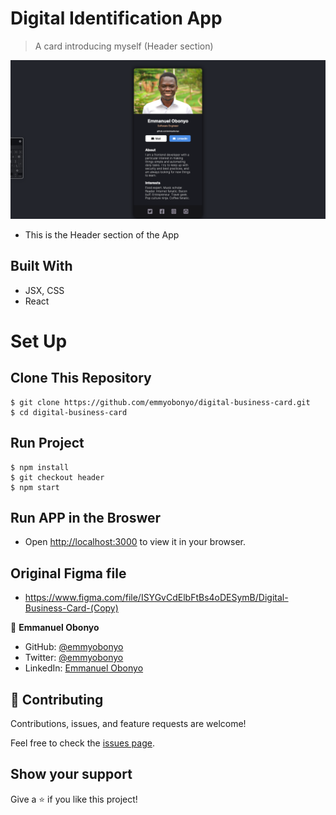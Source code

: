 # Digital Identification App

> A card introducing myself (Header section)

![Home Page](./public/completed.png)

- This is the Header section of the App

## Built With

- JSX, CSS
- React

# Set Up
## Clone This Repository
```
$ git clone https://github.com/emmyobonyo/digital-business-card.git
$ cd digital-business-card
```

## Run Project
```
$ npm install
$ git checkout header
$ npm start
```

## Run APP in the Broswer
- Open [http://localhost:3000](http://localhost:3000) to view it in your browser.

## Original Figma file
- https://www.figma.com/file/ISYGvCdElbFtBs4oDESymB/Digital-Business-Card-(Copy)

👤 **Emmanuel Obonyo**

- GitHub: [@emmyobonyo](https://github.com/emmyobonyo)
- Twitter: [@emmyobonyo](https://twitter.com/emmyobonyo)
- LinkedIn: [Emmanuel Obonyo](https://www.linkedin.com/in/emmanuel-obonyo-3728a2200/)
## 🤝 Contributing

Contributions, issues, and feature requests are welcome!

Feel free to check the [issues page](https://github.com/emmyobonyo/digital-business-card/issues).

## Show your support

Give a ⭐️ if you like this project!
